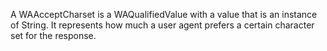 A WAAcceptCharset is a WAQualifiedValue with a value that is an instance of String. It represents how much a user agent prefers a certain character set for the response.